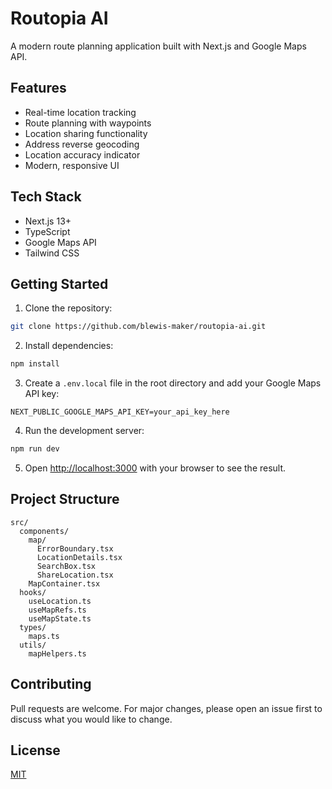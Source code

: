# Routopia AI

A modern route planning application built with Next.js and Google Maps API.

## Features

- Real-time location tracking
- Route planning with waypoints
- Location sharing functionality
- Address reverse geocoding
- Location accuracy indicator
- Modern, responsive UI

## Tech Stack

- Next.js 13+
- TypeScript
- Google Maps API
- Tailwind CSS

## Getting Started

1. Clone the repository:
```bash
git clone https://github.com/blewis-maker/routopia-ai.git
```

2. Install dependencies:
```bash
npm install
```

3. Create a `.env.local` file in the root directory and add your Google Maps API key:
```env
NEXT_PUBLIC_GOOGLE_MAPS_API_KEY=your_api_key_here
```

4. Run the development server:
```bash
npm run dev
```

5. Open [http://localhost:3000](http://localhost:3000) with your browser to see the result.

## Project Structure

```
src/
  components/
    map/
      ErrorBoundary.tsx
      LocationDetails.tsx
      SearchBox.tsx
      ShareLocation.tsx
    MapContainer.tsx
  hooks/
    useLocation.ts
    useMapRefs.ts
    useMapState.ts
  types/
    maps.ts
  utils/
    mapHelpers.ts
```

## Contributing

Pull requests are welcome. For major changes, please open an issue first to discuss what you would like to change.

## License

[MIT](https://choosealicense.com/licenses/mit/)
